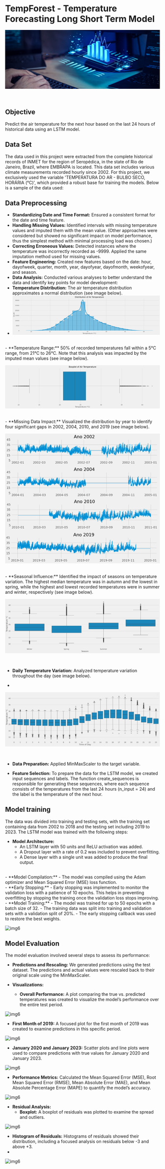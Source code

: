 # TempForest - Temperature Forecasting Long Short Term Model

![cover](https://github.com/GabrielAlvesDS/CarPrice_Pro/blob/main/images/carprice%20pro_cut.jpg)

<br>

## Objective
Predict the air temperature for the next hour based on the last 24 hours of historical data using an LSTM model.

## Data Set
The data used in this project were extracted from the complete historical records of INMET for the region of Seropédica, in the state of Rio de Janeiro, Brazil, where EMBRAPA is located. This data set includes various climate measurements recorded hourly since 2002. For this project, we exclusively used the variable 'TEMPERATURA DO AR - BULBO SECO, HORÁRIA (°C)', which provided a robust base for training the models. Below is a sample of the data used:

## Data Preprocessing
- **Standardizing Date and Time Format:** Ensured a consistent format for the date and time feature.
- **Handling Missing Values:** Identified intervals with missing temperature values and imputed them with the mean value. (Other approaches were considered but showed no significant impact on model performance, thus the simplest method with minimal processing load was chosen.)
- **Correcting Erroneous Values:** Detected instances where the temperature was incorrectly recorded as -9999. Applied the same imputation method used for missing values.
- **Feature Engineering:** Created new features based on the date: hour, dayofweek, quarter, month, year, dayofyear, dayofmonth, weekofyear, and season.
- **Data Analysis:** Conducted various analyses to better understand the data and identify key points for model development:
- **Temperature Distribution:** The air temperature distribution approximates a normal distribution (see image below).
- 
  ![img1](https://github.com/GabrielAlvesDS/TempTrack/blob/main/img/Distribution%20of%20Air%20Temperature.png)
  
<br>
- **Temperature Range:** 50% of recorded temperatures fall within a 5°C range, from 21°C to 26°C. Note that this analysis was impacted by the imputed mean values (see image below).

 ![img2](https://github.com/GabrielAlvesDS/TempTrack/blob/main/img/Boxplot%20of%20Air%20Temperature.png)
 
<br>
- **Missing Data Impact:** Visualized the distribution by year to identify four significant gaps in 2002, 2004, 2010, and 2019 (see image below).

 ![img3](https://github.com/GabrielAlvesDS/TempTrack/blob/main/img/Missing%20values.png)
 
<br>
- **Seasonal Influence:** Identified the impact of seasons on temperature variation. The highest median temperature was in autumn and the lowest in spring, while the highest and lowest recorded temperatures were in summer and winter, respectively (see image below).

 ![img4](https://github.com/GabrielAlvesDS/TempTrack/blob/main/img/Season.png)
 
<br>

- **Daily Temperature Variation:** Analyzed temperature variation throughout the day (see image below).

- 
 ![img5](https://github.com/GabrielAlvesDS/TempTrack/blob/main/img/Hour.png)

<br>

- **Data Preparation:** Applied MinMaxScaler to the target variable.

- **Feature Selection:** To prepare the data for the LSTM model, we created input sequences and labels. The function create_sequences is responsible for generating these sequences, where each sequence consists of the temperatures from the last 24 hours (n_input = 24) and the label is the temperature of the next hour.

  
## Model training
The data was divided into training and testing sets, with the training set containing data from 2002 to 2018 and the testing set including 2019 to 2023.
The LSTM model was trained with the following steps:
- **Model Architecture:**
    - An LSTM layer with 50 units and ReLU activation was added.
    - A Dropout layer with a rate of 0.2 was included to prevent overfitting.
    - A Dense layer with a single unit was added to produce the final output.

<br>
- **Model Compilation:**
    - The model was compiled using the Adam optimizer and Mean Squared Error (MSE) loss function.

<br>
- **Early Stopping:**
    - Early stopping was implemented to monitor the validation loss with a patience of 10 epochs. This helps in preventing overfitting by stopping the training once the validation loss stops improving.

<br>
- **Model Training:**
    - The model was trained for up to 50 epochs with a batch size of 32.
    - The training data was split into training and validation sets with a validation split of 20%.
    - The early stopping callback was used to restore the best weights.

 ![img6](https://github.com/GabrielAlvesDS/TempTrack/blob/main/img/LSTU-output.png)

## Model Evaluation
The model evaluation involved several steps to assess its performance:

- **Predictions and Rescaling:**
We generated predictions using the test dataset.
The predictions and actual values were rescaled back to their original scale using the MinMaxScaler.

- **Visualizations:**
  - **Overall Performance:** A plot comparing the true vs. predicted temperatures was created to visualize the model’s performance over the entire test period.

 ![img6](https://github.com/GabrielAlvesDS/TempTrack/blob/main/img/LSTU-output.png)

  - **First Month of 2019:** A focused plot for the first month of 2019 was created to examine predictions in this specific period.

 ![img6](https://github.com/GabrielAlvesDS/TempTrack/blob/main/img/LSTU-output.png)

  - **January 2020 and January 2023:** Scatter plots and line plots were used to compare predictions with true values for January 2020 and January 2023.

 ![img6](https://github.com/GabrielAlvesDS/TempTrack/blob/main/img/LSTU-output.png)

  - **Performance Metrics:** Calculated the Mean Squared Error (MSE), Root Mean Squared Error (RMSE), Mean Absolute Error (MAE), and Mean Absolute Percentage Error (MAPE) to quantify the model’s accuracy.

 ![img6](https://github.com/GabrielAlvesDS/TempTrack/blob/main/img/LSTU-output.png)

- **Residual Analysis:**
  - **Boxplot:** A boxplot of residuals was plotted to examine the spread and outliers.

 ![img6](https://github.com/GabrielAlvesDS/TempTrack/blob/main/img/LSTU-output.png)

  - **Histogram of Residuals:** Histograms of residuals showed their distribution, including a focused analysis on residuals below -3 and above +3.
  - 
 ![img6](https://github.com/GabrielAlvesDS/TempTrack/blob/main/img/LSTU-output.png)


